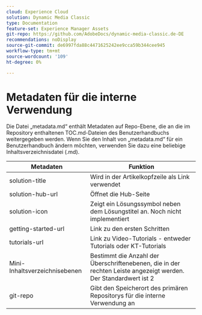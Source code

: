 ```yaml
---
cloud: Experience Cloud
solution: Dynamic Media Classic
type: Documentation
feature-set: Experience Manager Assets
git-repo: https://github.com/AdobeDocs/dynamic-media-classic.de-DE
recommendations: noDisplay
source-git-commit: de6997fda88c4471625242ee9cca59b344cee945
workflow-type: tm+mt
source-wordcount: '109'
ht-degree: 0%

---
```



# Metadaten für die interne Verwendung

Die Datei „metadata.md“ enthält Metadaten auf Repo-Ebene, die an die im Repository enthaltenen TOC.md-Dateien des Benutzerhandbuchs weitergegeben werden. Wenn Sie den Inhalt von „metadata.md“ für ein Benutzerhandbuch ändern möchten, verwenden Sie dazu eine beliebige Inhaltsverzeichnisdatei (.md).

| Metadaten | Funktion |
|--- |--- |
| solution-title | Wird in der Artikelkopfzeile als Link verwendet |
| solution-hub-url | Öffnet die Hub-Seite |
| solution-icon | Zeigt ein Lösungssymbol neben dem Lösungstitel an. Noch nicht implementiert |
| getting-started-url | Link zu den ersten Schritten |
| tutorials-url | Link zu Video-Tutorials - entweder Tutorials oder KT-Tutorials |
| Mini-Inhaltsverzeichnisebenen | Bestimmt die Anzahl der Überschriftenebenen, die in der rechten Leiste angezeigt werden. Der Standardwert ist 2 |
| git-repo | Gibt den Speicherort des primären Repositorys für die interne Verwendung an |
